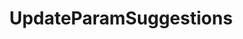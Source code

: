 ---
title: UpdateParamSuggestions
position: 1.3
type: ""
description: Sets the user suggestions for a command parameter

parameters:
  - name: IDCCmdsEnum <em>cmd</em>
    content: The name of the command that contains the wanted parameter
  - name: string <em>paramName</em>
    content: The name of the parameter
  - name: string[] <em>newSugg</em>
    content: An array of suggestions to show for this parameter when using the UI

content_markdown: |-
    User provided suggestions are shown before IDC provided ones.
    
    Suggestions also support Rich Text, and so properties like color can be controlled if wanted. The full list of supported
    tags are shown [here](https://docs.unity3d.com/Manual/StyledText.html).

    User provided suggestions override suggestions set by the **IDCParam** attribute.
    {: .warning}

right_code_blocks:
  - title: Example
    language: csharp
    code_block: |-
      //Show the following values as suggestions for the 'lineSpacing' parameter of the 'SetLogAreaLineSpacing' command
      string[] mySuggestions = new string[] { "1", "1.2", "1.4", "1.6" };
      IDCUtils.IDC.UpdateParamSuggestions(IDCCmdsEnum.SetLogAreaLineSpacing, "lineSpacing", mySuggestions);
---